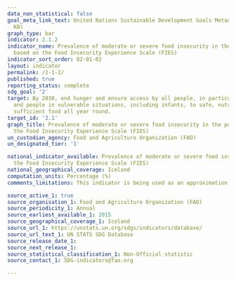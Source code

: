 ```yaml
---
data_non_statistical: false
goal_meta_link_text: United Nations Sustainable Development Goals Metadata (PDF 426
  KB)
graph_type: bar
indicator: 2.1.2
indicator_name: Prevalence of moderate or severe food insecurity in the population,
  based on the Food Insecurity Experience Scale (FIES)
indicator_sort_order: 02-01-02
layout: indicator
permalink: /2-1-2/
published: true
reporting_status: complete
sdg_goal: '2'
target: By 2030, end hunger and ensure access by all people, in particular the poor
  and people in vulnerable situations, including infants, to safe, nutritious and
  sufficient food all year round.
target_id: '2.1'
graph_title: Prevalence of moderate or severe food insecurity in the population, based on
  the Food Insecurity Experience Scale (FIES)
un_custodian_agency: Food and Agriculture Organization (FAO)
un_designated_tier: '1'

national_indicator_available: Prevalence of moderate or severe food insecurity in the population, based on
  the Food Insecurity Experience Scale (FIES)
national_geographical_coverage: Iceland
computation_units: Percentage (%)
comments_limitations: This indicator is being used as an approximation of the UN SDG Indicator. Where possible, we will work to identify or develop Icelandic data to meet the global indicator specification. This indicator has not been identified in collaboration with topic experts.

source_active_1: true
source_organisation_1: Food and Agriculture Organization (FAO)
source_periodicity_1: Annual 
source_earliest_available_1: 2015
source_geographical_coverage_1: Iceland
source_url_1: https://unstats.un.org/sdgs/indicators/database/
source_url_text_1: UN STATS SDG Database
source_release_date_1: 
source_next_release_1: 
source_statistical_classification_1: Non-Official statistic
source_contact_1: SDG-indicators@fao.org

---
```

